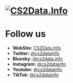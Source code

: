 # [![CS2Data.Info](https://github.com/user-attachments/assets/02e0090e-8d30-4eea-ad54-f6b98e6dc699)](https://CS2Data.Info)

# Follow us
- **WebSite:** [CS2Data.Info](https://CS2Data.Info)
- **Twitter:** [@cs2datainfo](https://x.com/cs2datainfo)
- **Bluesky:** [@cs2data.info](https://bsky.app/profile/cs2data.info)
- **Instagram:** [@cs2datainfo](https://instagram.com/cs2datainfo)
- **Youtube:** [@cs2datainfo](https://www.youtube.com/@cs2datainfo)
- **TikTok:** [@cs2datainfo](https://www.tiktok.com/@cs2datainfo)
